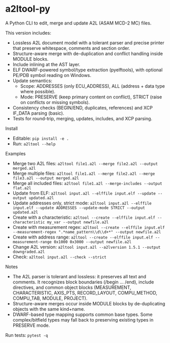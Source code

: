 # a2ltool-py

A Python CLI to edit, merge and update A2L (ASAM MCD-2 MC) files.

This version includes:
- Lossless A2L document model with a tolerant parser and precise printer that preserve whitespace, comments and section order.
- Structure-aware merge with de-duplication and conflict handling inside MODULE blocks.
- Include inlining at the AST layer.
- ELF DWARF-powered symbol/type extraction (pyelftools), with optional PE/PDB symbol reading on Windows.
- Update semantics:
  - Scope: ADDRESSES (only ECU_ADDRESS), ALL (address + data type where possible).
  - Mode: PRESERVE (keep primary content on conflict), STRICT (raise on conflicts or missing symbols).
- Consistency checks (BEGIN/END, duplicates, references) and XCP IF_DATA parsing (basic).
- Tests for round-trip, merging, updates, includes, and XCP parsing.

Install
- Editable: `pip install -e .`
- Run: `a2ltool --help`

Examples
- Merge two A2L files:
  `a2ltool file1.a2l --merge file2.a2l --output merged.a2l`
- Merge multiple files:
  `a2ltool file1.a2l --merge file2.a2l --merge file3.a2l --output merged.a2l`
- Merge all included files:
  `a2ltool file1.a2l --merge-includes --output flat.a2l`
- Update from ELF:
  `a2ltool input.a2l --elffile input.elf --update --output updated.a2l`
- Update addresses only, strict mode:
  `a2ltool input.a2l --elffile input.elf --update ADDRESSES --update-mode STRICT --output updated.a2l`
- Create with a characteristic:
  `a2ltool --create --elffile input.elf --characteristic my_var --output newfile.a2l`
- Create with measurement regex:
  `a2ltool --create --elffile input.elf --measurement-regex ".*name_pattern\\d\\d+*" --output newfile.a2l`
- Create with address range:
  `a2ltool --create --elffile input.elf --measurement-range 0x1000 0x3000 --output newfile.a2l`
- Change A2L version:
  `a2ltool input.a2l --a2lversion 1.5.1 --output downgraded.a2l`
- Check:
  `a2ltool input.a2l --check --strict`

Notes
- The A2L parser is tolerant and lossless: it preserves all text and comments. It recognizes block boundaries (/begin ... /end), include directives, and common object blocks (MEASUREMENT, CHARACTERISTIC, AXIS_PTS, RECORD_LAYOUT, COMPU_METHOD, COMPU_TAB, MODULE, PROJECT).
- Structure-aware merges occur inside MODULE blocks by de-duplicating objects with the same kind+name.
- DWARF-based type mapping supports common base types. Some complex/bitfield types may fall back to preserving existing types in PRESERVE mode.

Run tests:
  `pytest -q`